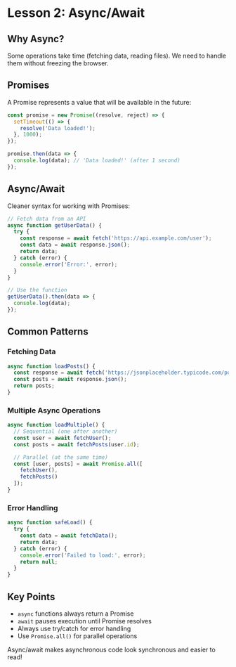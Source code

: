 # Lesson 2: Async/Await

## Why Async?

Some operations take time (fetching data, reading files). We need to handle them without freezing the browser.

## Promises

A Promise represents a value that will be available in the future:

```javascript
const promise = new Promise((resolve, reject) => {
  setTimeout(() => {
    resolve('Data loaded!');
  }, 1000);
});

promise.then(data => {
  console.log(data); // 'Data loaded!' (after 1 second)
});
```

## Async/Await

Cleaner syntax for working with Promises:

```javascript
// Fetch data from an API
async function getUserData() {
  try {
    const response = await fetch('https://api.example.com/user');
    const data = await response.json();
    return data;
  } catch (error) {
    console.error('Error:', error);
  }
}

// Use the function
getUserData().then(data => {
  console.log(data);
});
```

## Common Patterns

### Fetching Data

```javascript
async function loadPosts() {
  const response = await fetch('https://jsonplaceholder.typicode.com/posts');
  const posts = await response.json();
  return posts;
}
```

### Multiple Async Operations

```javascript
async function loadMultiple() {
  // Sequential (one after another)
  const user = await fetchUser();
  const posts = await fetchPosts(user.id);

  // Parallel (at the same time)
  const [user, posts] = await Promise.all([
    fetchUser(),
    fetchPosts()
  ]);
}
```

### Error Handling

```javascript
async function safeLoad() {
  try {
    const data = await fetchData();
    return data;
  } catch (error) {
    console.error('Failed to load:', error);
    return null;
  }
}
```

## Key Points

- `async` functions always return a Promise
- `await` pauses execution until Promise resolves
- Always use try/catch for error handling
- Use `Promise.all()` for parallel operations

Async/await makes asynchronous code look synchronous and easier to read!
